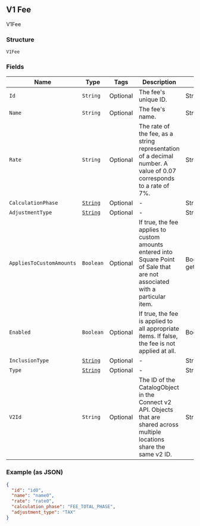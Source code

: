 ## V1 Fee

V1Fee

### Structure

`V1Fee`

### Fields

| Name | Type | Tags | Description | Getter |
|  --- | --- | --- | --- | --- |
| `Id` | `String` | Optional | The fee's unique ID. | String getId() |
| `Name` | `String` | Optional | The fee's name. | String getName() |
| `Rate` | `String` | Optional | The rate of the fee, as a string representation of a decimal number. A value of 0.07 corresponds to a rate of 7%. | String getRate() |
| `CalculationPhase` | [`String`](/doc/models/v1-fee-calculation-phase.md) | Optional | - | String getCalculationPhase() |
| `AdjustmentType` | [`String`](/doc/models/v1-fee-adjustment-type.md) | Optional | - | String getAdjustmentType() |
| `AppliesToCustomAmounts` | `Boolean` | Optional | If true, the fee applies to custom amounts entered into Square Point of Sale that are not associated with a particular item. | Boolean getAppliesToCustomAmounts() |
| `Enabled` | `Boolean` | Optional | If true, the fee is applied to all appropriate items. If false, the fee is not applied at all. | Boolean getEnabled() |
| `InclusionType` | [`String`](/doc/models/v1-fee-inclusion-type.md) | Optional | - | String getInclusionType() |
| `Type` | [`String`](/doc/models/v1-fee-type.md) | Optional | - | String getType() |
| `V2Id` | `String` | Optional | The ID of the CatalogObject in the Connect v2 API. Objects that are shared across multiple locations share the same v2 ID. | String getV2Id() |

### Example (as JSON)

```json
{
  "id": "id0",
  "name": "name0",
  "rate": "rate0",
  "calculation_phase": "FEE_TOTAL_PHASE",
  "adjustment_type": "TAX"
}
```

